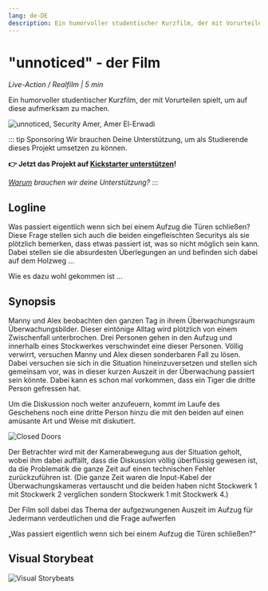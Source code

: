 ```yaml
---
lang: de-DE
description: Ein humorvoller studentischer Kurzfilm, der mit Vorurteilen spielt, um auf diese aufmerksam zu machen.
---
```


# "unnoticed" - der Film

_Live-Action / Realfilm | 5 min_

Ein humorvoller studentischer Kurzfilm, der mit Vorurteilen spielt, um auf diese aufmerksam zu machen.

![unnoticed, Security Amer, Amer El-Erwadi](/images/Closed-Doors-Amer-El-Erwadi.JPG)

::: tip Sponsoring
Wir brauchen Deine Unterstützung, um als Studierende dieses Projekt umsetzen zu können.

**👉 Jetzt das Projekt auf
    [<badge type="tip" vertical="middle">Kickstarter unterstützen</badge>](https://www.kickstarter.com/projects/415863944/behind-closed-doors-3)!**

_[Warum](/sponsors/why.html) brauchen wir deine Unterstützung?_
:::

## Logline

Was passiert eigentlich wenn sich bei einem Aufzug die Türen 
schließen? Diese Frage stellen sich auch die beiden eingefleischten 
Securitys als sie plötzlich bemerken, dass etwas passiert ist, was 
so nicht möglich sein kann. Dabei stellen sie die absurdesten 
Überlegungen an und befinden sich dabei auf dem Holzweg ... 

Wie es dazu wohl gekommen ist ...

## Synopsis

Manny und Alex beobachten den ganzen Tag in ihrem Überwachungsraum 
Überwachungsbilder. Dieser eintönige Alltag wird plötzlich von einem 
Zwischenfall unterbrochen. Drei Personen gehen in den Aufzug und 
innerhalb eines Stockwerkes verschwindet eine dieser Personen. 
Völlig verwirrt, versuchen Manny und Alex diesen sonderbaren Fall 
zu lösen. Dabei versuchen sie sich in die Situation hineinzuversetzen 
und stellen sich gemeinsam vor, was in dieser kurzen Auszeit in der 
Überwachung passiert sein könnte. Dabei kann es schon mal vorkommen, 
dass ein Tiger die dritte Person gefressen hat. 

Um die Diskussion noch weiter anzufeuern, kommt im Laufe des Geschehens 
noch eine dritte Person hinzu die mit den beiden auf einen amüsante Art 
und Weise mit diskutiert.

![Closed Doors](/images/Closed-Doors.JPG)

Der Betrachter wird mit der Kamerabewegung aus der Situation geholt, 
wobei ihm dabei auffällt, dass die Diskussion völlig überflüssig gewesen 
ist, da die Problematik die ganze Zeit auf einen technischen Fehler 
zurückzuführen ist. (Die ganze Zeit waren die Input-Kabel der 
Überwachungskameras vertauscht und die beiden haben nicht Stockwerk 1 
mit Stockwerk 2 verglichen sondern Stockwerk 1 mit Stockwerk 4.) 


Der Film soll dabei das Thema der aufgezwungenen Auszeit im Aufzug 
für Jedermann verdeutlichen und die Frage aufwerfen 

„Was passiert eigentlich wenn sich bei einem Aufzug die Türen schließen?“


## Visual Storybeat

![Visual Storybeats](/images/visual-storybeats.png)
